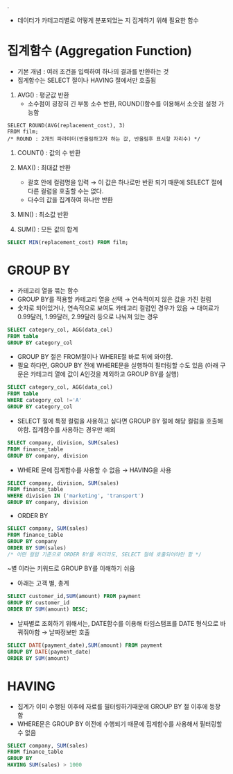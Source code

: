 .

-   데이터가 카테고리별로 어떻게 분포되었는 지 집계하기 위해 필요한 함수

# 집계함수 (Aggregation Function)

-   기본 개념 : 여러 조건을 입력하여 하나의 결과를 반환하는 것
-   집계함수는 SELECT 절이나 HAVING 절에서만 호출됨

1.  AVG() : 평균값 반환
    -   소수점이 굉장히 긴 부동 소수 반환, ROUND()함수를 이용해서 소숫점 설정 가능함

```
SELECT ROUND(AVG(replacement_cost), 3)
FROM film;
/* ROUND : 2개의 파라미터(반올림하고자 하는 값, 반올림후 표시할 자리수) */
```

1.  COUNT() : 값의 수 반환
2.  MAX() : 최대값 반환
    -   괄호 안에 컬럼명을 입력 → 이 값은 하나로만 반환 되기 때문에 SELECT 절에 다른 컬럼을 호출할 수는 없다.
    -   다수의 값을 집계하여 하나만 반환
3.  MIN() : 최소값 반환
	
4.  SUM() : 모든 값의 합계

```sql
SELECT MIN(replacement_cost) FROM film;
```

# GROUP BY

-   카테고리 열을 묶는 함수
-   GROUP BY를 적용할 카테고리 열을 선택 → 연속적이지 않은 값을 가진 컬럼
-   숫자로 되어있거나, 연속적으로 보여도 카테고리 컬럼인 경우가 있음 → 대여료가 0.99달러, 1.99달러, 2.99달러 등으로 나눠져 있는 경우

```sql
SELECT category_col, AGG(data_col)
FROM table
GROUP BY category_col
```

-   GROUP BY 절은 FROM절이나 WHERE절 바로 뒤에 와야함.
-   필요 하다면, GROUP BY 전에 WHERE문을 실행하여 필터링할 수도 있음 (아래 구문은 카테고리 열에 값이 A인것을 제외하고 GROUP BY를 실행)

```sql
SELECT category_col, AGG(data_col)
FROM table
WHERE category_col !='A'
GROUP BY category_col
```

-   SELECT 절에 특정 컬럼을 사용하고 싶다면 GROUP BY 절에 해당 컬럼을 호출해야함. 집계함수를 사용하는 경우만 예외

```sql
SELECT company, division, SUM(sales)
FROM finance_table
GROUP BY company, division
```

-   WHERE 문에 집계함수를 사용할 수 없음 → HAVING을 사용

```sql
SELECT company, division, SUM(sales)
FROM finance_table
WHERE division IN ('marketing', 'transport')
GROUP BY company, division
```

-   ORDER BY

```sql
SELECT company, SUM(sales)
FROM finance_table
GROUP BY company
ORDER BY SUM(sales)
/* 어떤 컬럼 기준으로 ORDER BY를 하더라도, SELECT 절에 호출되어야만 함 */
```

~별 이라는 키워드로 GROUP BY를 이해하기 쉬움

-   아래는 고객 별, 총계

```sql
SELECT customer_id,SUM(amount) FROM payment
GROUP BY customer_id
ORDER BY SUM(amount) DESC;
```

-   날짜별로 조회하기 위해서는, DATE함수를 이용해 타임스탬프를 DATE 형식으로 바꿔줘야함 → 날짜정보만 호출

```sql
SELECT DATE(payment_date),SUM(amount) FROM payment
GROUP BY DATE(payment_date)
ORDER BY SUM(amount)
```

# HAVING

-   집계가 이미 수행된 이후에 자료를 필터링하기때문에 GROUP BY 절 이후에 등장함
-   WHERE문은 GROUP BY 이전에 수행되기 때문에 집계함수를 사용해서 필터링할 수 없음
```sql
SELECT company, SUM(sales)
FROM finance_table
GROUP BY
HAVING SUM(sales) > 1000
```